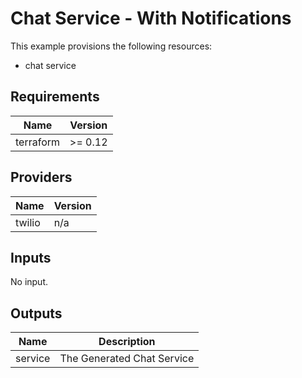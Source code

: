 # Chat Service - With Notifications

This example provisions the following resources:

- chat service

## Requirements

| Name      | Version |
| --------- | ------- |
| terraform | >= 0.12 |

## Providers

| Name   | Version |
| ------ | ------- |
| twilio | n/a     |

## Inputs

No input.

## Outputs

| Name    | Description                |
| ------- | -------------------------- |
| service | The Generated Chat Service |
